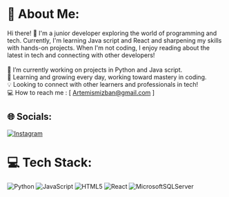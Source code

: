 # 💫 About Me:
Hi there! 👋 I'm a junior developer exploring the world of programming and tech. Currently, I'm learning Java script and React and sharpening my skills with hands-on projects. When I'm not coding, I enjoy reading about the latest in tech and connecting with other developers!<br><br>🔭 I’m currently working on projects in Python and Java script.<br>🌱 Learning and growing every day, working toward mastery in coding.<br>💡 Looking to connect with other learners and professionals in tech!<br>💻 How to reach me : [ Artemismizban@gmail.com ]


## 🌐 Socials:
[![Instagram](https://img.shields.io/badge/Instagram-%23E4405F.svg?logo=Instagram&logoColor=white)](https://instagram.com/_Artixlia_) 

# 💻 Tech Stack:
![Python](https://img.shields.io/badge/python-3670A0?style=for-the-badge&logo=python&logoColor=ffdd54) ![JavaScript](https://img.shields.io/badge/javascript-%23323330.svg?style=for-the-badge&logo=javascript&logoColor=%23F7DF1E) ![HTML5](https://img.shields.io/badge/html5-%23E34F26.svg?style=for-the-badge&logo=html5&logoColor=white) ![React](https://img.shields.io/badge/react-%2320232a.svg?style=for-the-badge&logo=react&logoColor=%2361DAFB) ![MicrosoftSQLServer](https://img.shields.io/badge/Microsoft%20SQL%20Server-CC2927?style=for-the-badge&logo=microsoft%20sql%20server&logoColor=white)

